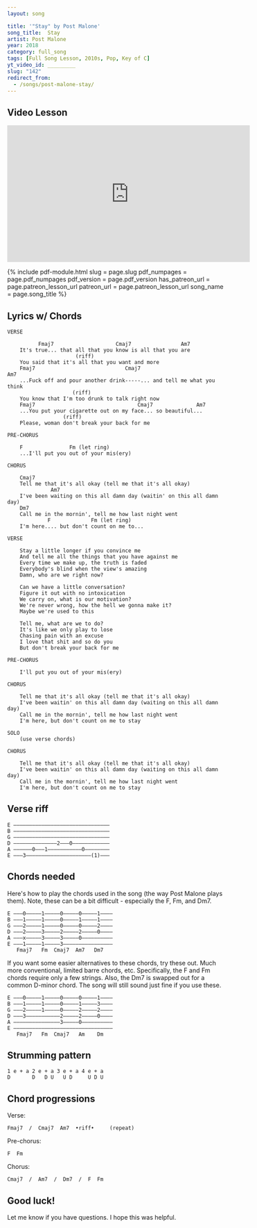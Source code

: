 ```yaml
---
layout: song

title: '"Stay" by Post Malone'
song_title:  Stay
artist: Post Malone
year: 2018
category: full_song
tags: [Full Song Lesson, 2010s, Pop, Key of C]
yt_video_id: _________
slug: "142"
redirect_from:
  - /songs/post-malone-stay/
---
```


## Video Lesson

<iframe width="560" height="315" src="https://www.youtube.com/embed/A7IsoktG54A?showinfo=0" frameborder="0" allowfullscreen></iframe>

{% include pdf-module.html
     slug = page.slug
     pdf_numpages = page.pdf_numpages
     pdf_version = page.pdf_version
     has_patreon_url = page.patreon_lesson_url
     patreon_url = page.patreon_lesson_url
     song_name = page.song_title %}

## Lyrics w/ Chords

    VERSE

              Fmaj7                    Cmaj7                Am7
        It's true... that all that you know is all that you are
                          (riff)
        You said that it's all that you want and more
        Fmaj7                             Cmaj7                          Am7
        ...Fuck off and pour another drink-----... and tell me what you think
                         (riff)
        You know that I'm too drunk to talk right now
        Fmaj7                                 Cmaj7              Am7
        ...You put your cigarette out on my face... so beautiful...
                      (riff)
        Please, woman don't break your back for me

    PRE-CHORUS

        F               Fm (let ring)
        ...I'll put you out of your mis(ery)

    CHORUS

        Cmaj7
        Tell me that it's all okay (tell me that it's all okay)
                  Am7
        I've been waiting on this all damn day (waitin' on this all damn day)
        Dm7
        Call me in the mornin', tell me how last night went
                 F             Fm (let ring)
        I'm here.... but don't count on me to...

    VERSE

        Stay a little longer if you convince me
        And tell me all the things that you have against me
        Every time we make up, the truth is faded
        Everybody's blind when the view's amazing
        Damn, who are we right now?

        Can we have a little conversation?
        Figure it out with no intoxication
        We carry on, what is our motivation?
        We're never wrong, how the hell we gonna make it?
        Maybe we're used to this

        Tell me, what are we to do?
        It's like we only play to lose
        Chasing pain with an excuse
        I love that shit and so do you
        But don't break your back for me

    PRE-CHORUS

        I'll put you out of your mis(ery)

    CHORUS

        Tell me that it's all okay (tell me that it's all okay)
        I've been waitin' on this all damn day (waiting on this all damn day)
        Call me in the mornin', tell me how last night went
        I'm here, but don't count on me to stay

    SOLO
        (use verse chords)

    CHORUS

        Tell me that it's all okay (tell me that it's all okay)
        I've been waitin' on this all damn day (waiting on this all damn day)
        Call me in the mornin', tell me how last night went
        I'm here, but don't count on me to stay

## Verse riff

    E –––––––––––––––––––––––––––––––
    B –––––––––––––––––––––––––––––––
    G –––––––––––––––––––––––––––––––
    D ––––––––––––––2–––0––––––––––––
    A ––––––0–––1–––––––––––0––––––––
    E –––3–––––––––––––––––––––(1)–––

## Chords needed

Here's how to play the chords used in the song (the way Post Malone plays them). Note, these can be a bit difficult - especially the F, Fm, and Dm7.

    E –––0–––––1–––––0–––––0–––––1––––
    B –––1–––––1–––––0–––––1–––––1––––
    G –––2–––––1–––––0–––––0–––––2––––
    D –––2–––––3–––––2–––––2–––––0––––
    A –––x–––––3–––––3–––––0––––––––––
    E –––1–––––1–––––3––––––––––––––––
       Fmaj7   Fm  Cmaj7  Am7   Dm7

If you want some easier alternatives to these chords, try these out. Much more conventional, limited barre chords, etc. Specifically, the F and Fm chords require only a few strings. Also, the Dm7 is swapped out for a common D-minor chord. The song will still sound just fine if you use these.

    E –––0–––––1–––––0–––––0–––––1––––
    B –––1–––––1–––––0–––––1–––––3––––
    G –––2–––––1–––––0–––––2–––––2––––
    D –––3–––––––––––2–––––2–––––0––––
    A –––––––––––––––3–––––0––––––––––
    E ––––––––––––––––––––––––––––––––
       Fmaj7   Fm  Cmaj7   Am    Dm

## Strumming pattern

    1 e + a 2 e + a 3 e + a 4 e + a
    D       D   D U   U D     U D U

## Chord progressions

Verse:

    Fmaj7  /  Cmaj7  Am7  •riff•     (repeat)

Pre-chorus:

    F  Fm

Chorus:

    Cmaj7  /  Am7  /  Dm7  /  F  Fm


## Good luck!

Let me know if you have questions. I hope this was helpful.
